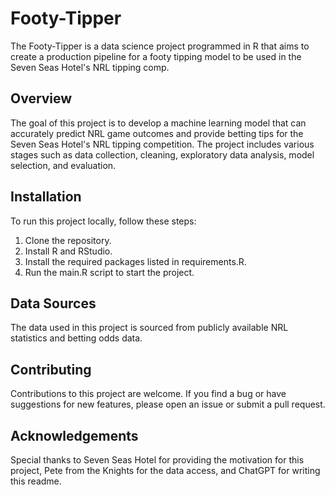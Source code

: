 # Footy-Tipper
The Footy-Tipper is a data science project programmed in R that aims to create a production pipeline for a footy tipping model to be used in the Seven Seas Hotel's NRL tipping comp.

## Overview
The goal of this project is to develop a machine learning model that can accurately predict NRL game outcomes and provide betting tips for the Seven Seas Hotel's NRL tipping competition. The project includes various stages such as data collection, cleaning, exploratory data analysis, model selection, and evaluation.

## Installation
To run this project locally, follow these steps:

1. Clone the repository.
2. Install R and RStudio.
3. Install the required packages listed in requirements.R.
4. Run the main.R script to start the project.

## Data Sources
The data used in this project is sourced from publicly available NRL statistics and betting odds data.

## Contributing
Contributions to this project are welcome. If you find a bug or have suggestions for new features, please open an issue or submit a pull request.

## Acknowledgements
Special thanks to Seven Seas Hotel for providing the motivation for this project, Pete from the Knights for the data access, and ChatGPT for writing this readme.
